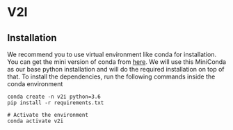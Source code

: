 # V2I

## Installation

We recommend you to use virtual environment like conda for installation. You can get the mini version of conda from [here](https://docs.conda.io/en/latest/miniconda.html). We will use this MiniConda as our base python installation and will do the required installation on top of that. To install the dependencies, run the following commands inside the conda environment

```
conda create -n v2i python=3.6
pip install -r requirements.txt

# Activate the environment
conda activate v2i
```